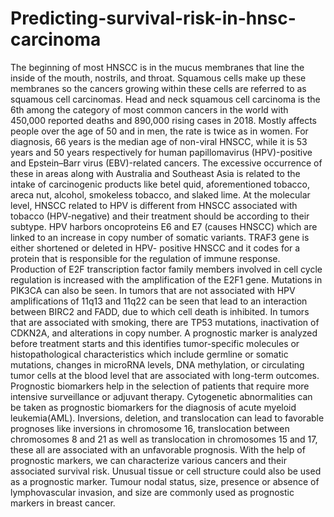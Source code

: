# Predicting-survival-risk-in-hnsc-carcinoma
The beginning of most HNSCC is in the  mucus membranes that line the inside of the mouth, nostrils, and throat. Squamous cells make up these membranes so the cancers growing within these cells are referred to as squamous cell carcinomas. Head and neck squamous cell carcinoma is the 6th among the category of most common cancers in the world with 450,000 reported deaths and 890,000 rising cases in 2018. Mostly affects people over the age of 50 and in men, the rate is twice as in women. For diagnosis, 66 years is the median age of non-viral HNSCC, while it is 53 years and 50 years respectively for human papillomavirus (HPV)-positive and Epstein–Barr virus (EBV)-related cancers.
The excessive occurrence of these in areas along with Australia and Southeast Asia is related to the intake of carcinogenic products like  betel quid, aforementioned tobacco, areca nut,  alcohol, smokeless tobacco, and slaked lime. At the molecular level, HNSCC related to HPV is different from HNSCC associated with tobacco (HPV-negative) and their treatment should be according to their subtype.
HPV harbors oncoproteins E6 and E7 (causes HNSCC) which are linked to an increase in copy number of somatic variants. TRAF3 gene is either shortened or deleted in HPV- positive HNSCC and it codes for a protein that is  responsible for the regulation of immune response. Production of E2F transcription factor family members involved in cell cycle regulation is increased with the amplification of the E2F1 gene. Mutations in PIK3CA can also be seen.
In  tumors that are not associated with HPV amplifications of 11q13 and 11q22 can be seen that lead to an interaction between BIRC2 and FADD, due to which cell death is inhibited. In tumors that are associated with smoking, there are TP53 mutations, inactivation of CDKN2A, and alterations in copy number.
A prognostic marker is analyzed before treatment starts and this identifies tumor-specific molecules or histopathological characteristics which include germline or somatic mutations, changes in microRNA levels, DNA methylation, or circulating tumor cells at the blood level that are  associated with long-term outcomes. Prognostic biomarkers help in the selection of patients that require  more intensive surveillance or adjuvant therapy. Cytogenetic abnormalities can be taken as prognostic biomarkers for the diagnosis of acute myeloid leukemia(AML). Inversions, deletion, and translocation can lead to favorable prognoses like inversions in chromosome 16, translocation between chromosomes 8 and 21 as well as translocation in chromosomes 15 and 17, these all are associated with an unfavorable prognosis. With the help of prognostic markers, we can characterize various cancers and their associated survival risk. Unusual tissue or cell structure could also be used as a prognostic marker. Tumour nodal status, size, presence or absence of lymphovascular invasion, and size are commonly used as prognostic markers in breast cancer.
